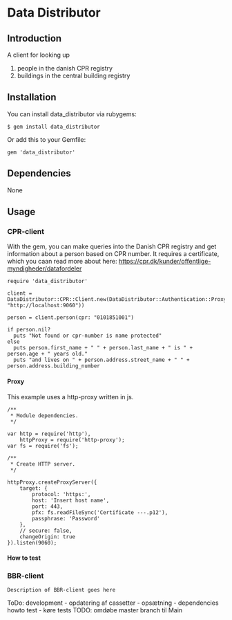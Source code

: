 # Data Distributor
## Introduction

A client for looking up 
  1. people in the danish CPR registry
  2. buildings in the central building registry

## Installation
You can install data_distributor via rubygems:
````
$ gem install data_distributor
````  
Or add this to your Gemfile:
````
gem 'data_distributor'
````

## Dependencies
None

## Usage

### CPR-client
With the gem, you can make queries into the Danish CPR registry and get information about a person based on CPR number.
It requires a certificate, which you caan read more about here: https://cpr.dk/kunder/offentlige-myndigheder/datafordeler

````
require 'data_distributor'

client = DataDistributor::CPR::Client.new(DataDistributor::Authentication::Proxy.new(proxy_host: "http://localhost:9060"))

person = client.person(cpr: "0101851001")

if person.nil?
  puts "Not found or cpr-number is name protected"
else
  puts person.first_name + " " + person.last_name + " is " + person.age + " years old."
  puts "and lives on " + person.address.street_name + " " + person.address.building_number

````
#### Proxy
This example uses a http-proxy written in js.

````
/**
 * Module dependencies.
 */

var http = require('http'),
    httpProxy = require('http-proxy');
var fs = require('fs');

/**
 * Create HTTP server.
 */

httpProxy.createProxyServer({
    target: {
        protocol: 'https:',
        host: 'Insert host name',
        port: 443,
        pfx: fs.readFileSync('Certificate ---.p12'),
        passphrase: 'Password'
    },
    // secure: false,
    changeOrigin: true
}).listen(9060);
````

#### How to test



### BBR-client
````
Description of BBR-client goes here
````



ToDo: development - opdatering af cassetter - opsætning - dependencies
howto test - køre tests
TODO: omdøbe master branch til Main
